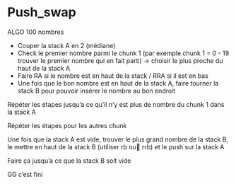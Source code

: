# Push_swap


ALGO 100 nombres

- Couper la stack A en 2 (médiane)
- Check le premier nombre parmi le chunk 1 (par exemple chunk 1 = 0 - 19 trouver le premier nombre qui en fait parti) -> choisir le plus proche du haut de la stack A
- Faire RA si le nombre est en haut de la stack / RRA si il est en bas
- Une fois que le bon nombre est en haut de la stack A, faire tourner la stack B pour pouvoir insérer le nombre au bon endroit 


Répéter les étapes jusqu’a ce qu’il n’y est plus de nombre du chunk 1 dans la  stack A


Répéter les étapes pour les autres chunk

Une fois que la stack A est vide, trouver le plus grand nombre de la stack B, le mettre en haut de la stack B (utiliser rb ou rrb) et le push sur la stack A 

Faire ça jusqu’a ce que la stack B soit vide 

GG c’est fini
